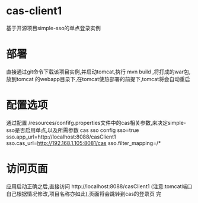 # cas-client1
基于开源项目simple-sso的单点登录实例
# 部署
直接通过git命令下载该项目实例,并启动tomcat,执行 mvn build ,将打成的war包,放到tomcat 的webapp目录下,在tomcat使热部署的前提下,tomcat将会自动重启
# 配置选项
通过配置 /resources/confifg.properties文件中的cas相关参数,来决定simple-sso是否启用单点,以及所需参数
cas sso config 
sso=true
sso.app_url=http://localhost:8088/casClient1
sso.cas_url=http://192.168.1.105:8081/cas
sso.filter_mapping=/*
# 访问页面
应用启动正确之后,直接访问
http://localhost:8088/casClient1 (注意:tomcat端口自己根据情况修改,项目名称亦如此),页面将会跳转到cas的登录页
完
